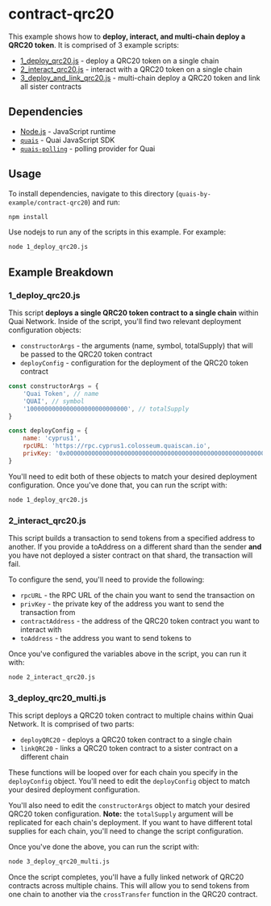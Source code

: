 # contract-qrc20

This example shows how to **deploy, interact, and multi-chain deploy a QRC20 token**. It is comprised of 3 example scripts:

- [1_deploy_qrc20.js](./1_deploy_qrc20.js) - deploy a QRC20 token on a single chain
- [2_interact_qrc20.js](./2_interact_qrc20.js) - interact with a QRC20 token on a single chain
- [3_deploy_and_link_qrc20.js](./3_deploy_qrc20_multi.js) - multi-chain deploy a QRC20 token and link all sister contracts

## Dependencies

- [Node.js](https://nodejs.org/en/) - JavaScript runtime
- [`quais`](https://www.npmjs.com/package/quais) - Quai JavaScript SDK
- [`quais-polling`](https://www.npmjs.com/package/quais-polling) - polling provider for Quai

## Usage

To install dependencies, navigate to this directory (`quais-by-example/contract-qrc20`) and run:

```bash
npm install
```

Use nodejs to run any of the scripts in this example. For example:

```bash
node 1_deploy_qrc20.js
```

## Example Breakdown

### 1_deploy_qrc20.js

This script **deploys a single QRC20 token contract to a single chain** within Quai Network. Inside of the script, you'll find two relevant deployment configuration objects:

- `constructorArgs` - the arguments (name, symbol, totalSupply) that will be passed to the QRC20 token contract
- `deployConfig` - configuration for the deployment of the QRC20 token contract

```js
const constructorArgs = {
	'Quai Token', // name
	'QUAI', // symbol
	'1000000000000000000000000000', // totalSupply
}
```

```js
const deployConfig = {
	name: 'cyprus1',
	rpcURL: 'https://rpc.cyprus1.colosseum.quaiscan.io',
	privKey: '0x0000000000000000000000000000000000000000000000000000000000000000',
}
```

You'll need to edit both of these objects to match your desired deployment configuration. Once you've done that, you can run the script with:

```bash
node 1_deploy_qrc20.js
```

### 2_interact_qrc20.js

This script builds a transaction to send tokens from a specified address to another. If you provide a toAddress on a different shard than the sender **and** you have not deployed a sister contract on that shard, the transaction will fail.

To configure the send, you'll need to provide the following:

- `rpcURL` - the RPC URL of the chain you want to send the transaction on
- `privKey` - the private key of the address you want to send the transaction from
- `contractAddress` - the address of the QRC20 token contract you want to interact with
- `toAddress` - the address you want to send tokens to

Once you've configured the variables above in the script, you can run it with:

```bash
node 2_interact_qrc20.js
```

### 3_deploy_qrc20_multi.js

This script deploys a QRC20 token contract to multiple chains within Quai Network. It is comprised of two parts:

- `deployQRC20` - deploys a QRC20 token contract to a single chain
- `linkQRC20` - links a QRC20 token contract to a sister contract on a different chain

These functions will be looped over for each chain you specify in the `deployConfig` object. You'll need to edit the `deployConfig` object to match your desired deployment configuration.

You'll also need to edit the `constructorArgs` object to match your desired QRC20 token configuration. **Note:** the `totalSupply` argument will be replicated for each chain's deployment. If you want to have different total supplies for each chain, you'll need to change the script configuration.

Once you've done the above, you can run the script with:

```bash
node 3_deploy_qrc20_multi.js
```

Once the script completes, you'll have a fully linked network of QRC20 contracts across multiple chains. This will allow you to send tokens from one chain to another via the `crossTransfer` function in the QRC20 contract.
